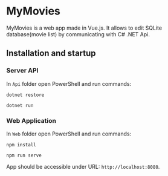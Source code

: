 # MyMovies

MyMovies is a web app made in Vue.js. It allows to edit SQLite database(movie list) by communicating with C# .NET Api.


## Installation and startup

### Server API

In `Api` folder open PowerShell and run commands:

`dotnet restore`

`dotnet run`

### Web Application

In `Web` folder open PowerShell and run commands:

`npm install`

`npm run serve`

App should be accessible under URL: `http://localhost:8080`.
